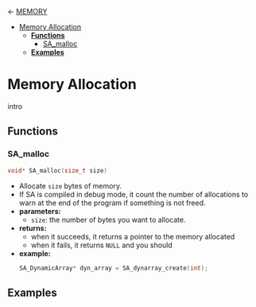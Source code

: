<- [MEMORY](./README.md)

- [Memory Allocation](#memory-allocation)
  - [__Functions__](#functions)
    - [SA\_malloc](#sa_malloc)
  - [__Examples__](#examples)


# Memory Allocation

intro

## __Functions__

### SA_malloc
```c
void* SA_malloc(size_t size)
```
- Allocate `size` bytes of memory.
- If SA is compiled in debug mode, it count the number of allocations to warn at the end of the program if something is not freed.
- **parameters:**
    - `size`: the number of bytes you want to allocate.
- **returns:**
    - when it succeeds, it returns a pointer to the memory allocated
    - when it fails, it returns `NULL` and you should 
- **example:**
    ```c
    SA_DynamicArray* dyn_array = SA_dynarray_create(int);
    ```


## __Examples__
